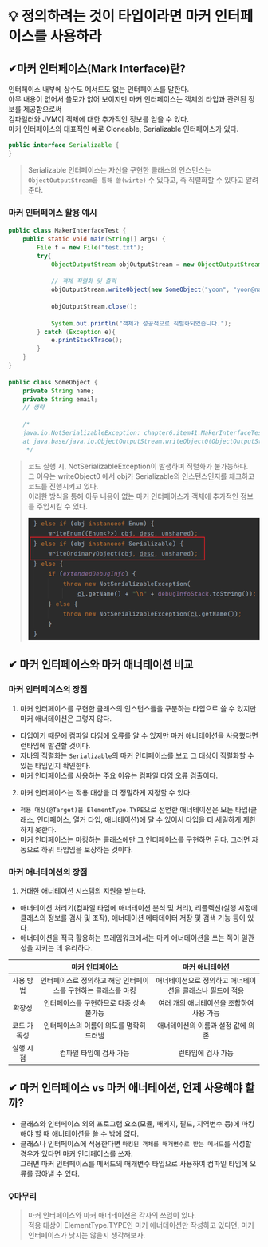 # 💡 정의하려는 것이 타입이라면 마커 인터페이스를 사용하라

## ✔마커 인터페이스(Mark Interface)란?
인터페이스 내부에 상수도 메서드도 없는 인터페이스를 말한다.   
아무 내용이 없어서 쓸모가 없어 보이지만 마커 인터페이스는 객체의 타입과 관련된 정보를 제공함으로써   
컴파일러와 JVM이 객체에 대한 추가적인 정보를 얻을 수 있다.   
마커 인터페이스의 대표적인 예로 Cloneable, Serializable 인터페이스가 있다.
```java
public interface Serializable {
}
```
> Serializable 인터페이스는 자신을 구현한 클래스의 인스턴스는 `ObjectOutputStream을 통해 쓸(wirte)` 수 있다고, 
> 즉 직렬화할 수 있다고 알려준다.

###  마커 인터페이스 활용 예시
```java
public class MakerInterfaceTest {
    public static void main(String[] args) {
        File f = new File("test.txt");
        try{
            ObjectOutputStream objOutputStream = new ObjectOutputStream(new FileOutputStream(f));

            // 객체 직렬화 및 출력
            objOutputStream.writeObject(new SomeObject("yoon", "yoon@naver.com"));

            objOutputStream.close();

            System.out.println("객체가 성공적으로 직렬화되었습니다.");
        } catch (Exception e){
            e.printStackTrace();
        }
    }
}

public class SomeObject {
    private String name;
    private String email;
    // 생략

    /*
    java.io.NotSerializableException: chapter6.item41.MakerInterfaceTest$SomeObject
    at java.base/java.io.ObjectOutputStream.writeObject0(ObjectOutputStream.java:1175)
     */
```
> 코드 실행 시, NotSerializableException이 발생하며 직렬화가 불가능하다.   
> 그 이유는 writeObject0 에서 obj가 Serializable의 인스턴스인지를 체크하고 코드를 진행시키고 있다.   
> 이러한 방식을 통해 아무 내용이 없는 마커 인터페이스가 객체에 추가적인 정보를 주입시킬 수 있다.   
> 
> ![img.png](img.png)

## ✔ 마커 인터페이스와 마커 애너테이션 비교
### 마커 인터페이스의 장점
1) 마커 인터페이스를 구현한 클래스의 인스턴스들을 구분하는 타입으로 쓸 수 있지만 마커 애너테이션은 그렇지 않다.
- 타입이기 때문에 컴파일 타임에 오류를 알 수 있지만 마커 애너테이션을 사용했다면 런타임에 발견할 것이다.
- 자바의 직렬화는 `Serializable`의 마커 인터페이스를 보고 그 대상이 직렬화할 수 있는 타입인지 확인한다.
- 마커 인터페이스를 사용하는 주요 이유는 컴파일 타임 오류 검출이다.
2) 마커 인터페이스는 적용 대상을 더 정밀하게 지정할 수 있다.
- `적용 대상(@Target)을 ElementType.TYPE`으로 선언한 애너테이션은 모든 타입(클래스, 인터페이스, 열거 타입, 애너테이션)에 달 수 있어서 타입을 더 세밀하게 제한하지 못한다.
- 마커 인터페이스는 마킹하는 클래스에만 그 인터페이스를 구현하면 된다. 그러면 자동으로 하위 타입임을 보장하는 것이다.

### 마커 애너테이션의 장점
1) 거대한 애너테이션 시스템의 지원을 받는다.
- 애너테이션 처리기(컴파일 타임에 애너테이션 분석 및 처리), 리플렉션(실행 시점에 클래스의 정보를 검사 및 조작), 애너테이션 메타데이터 저장 및 검색 기능 등이 있다.
- 애너테이션을 적극 활용하는 프레임워크에서는 마커 애너테이션을 쓰는 쪽이 일관성을 지키는 데 유리하다.

|       |마커 인터페이스|마커 애너테이션|
|:-----:|:-----------:|:-----------:|
|사용 방법|인터페이스로 정의하고 해당 인터페이스를 구현하는 클래스를 마킹|애너테이션으로 정의하고 애너테이션을 클래스나 필드에 적용|
|확장성|인터페이스를 구현하므로 다중 상속 불가능|여러 개의 애너테이션을 조합하여 사용 가능|
|코드 가독성|인터페이스의 이름이 의도를 명확히 드러냄|애너테이션의 이름과 설정 값에 의존|
|실행 시점|컴파일 타임에 검사 가능|런타임에 검사 가능|

## ✔ 마커 인터페이스 vs 마커 애너테이션, 언제 사용해야 할까?
- 클래스와 인터페이스 외의 프로그램 요소(모듈, 패키지, 필드, 지역변수 등)에 마킹해야 할 때 애너테이션을 쓸 수 밖에 없다.
- 클래스나 인터페이스에 적용한다면 `마킹된 객체를 매개변수로 받는 메서드`를 작성할 경우가 있다면 마커 인터페이스를 쓰자.   
그러면 마커 인터페이스를 메서드의 매개변수 타입으로 사용하여 컴파일 타임에 오류를 잡아낼 수 있다.

### 💡마무리
> 마커 인터페이스와 마커 애너테이션은 각자의 쓰임이 있다.   
> 적용 대상이 ElementType.TYPE인 마커 애너테이션만 작성하고 있다면, 마커 인터페이스가 낫지는 않을지 생각해보자.
